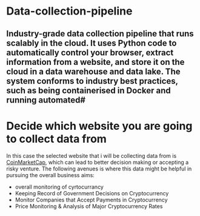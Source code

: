 # Data-collection-pipeline
## Industry-grade data collection pipeline that runs scalably in the cloud. It uses Python code to automatically control your browser, extract information from a website, and store it on the cloud in a data warehouse and data lake. The system conforms to industry best practices, such as being containerised in Docker and running automated#

# Decide which website you are going to collect data from
In this case the selected website that i will be collecting data from is [CoinMarketCap](https://coinmarketcap.com/), which can lead to better decision making or accepting a risky venture. The following avenues is where this data might be helpful in pursuing the overall business aims:
* overall monitoring of cyrtocurrancy
* Keeping Record of Government Decisions on Cryptocurrency
* Monitor Companies that Accept Payments in Cryptocurrency
* Price Monitoring & Analysis of Major Cryptocurrency Rates
